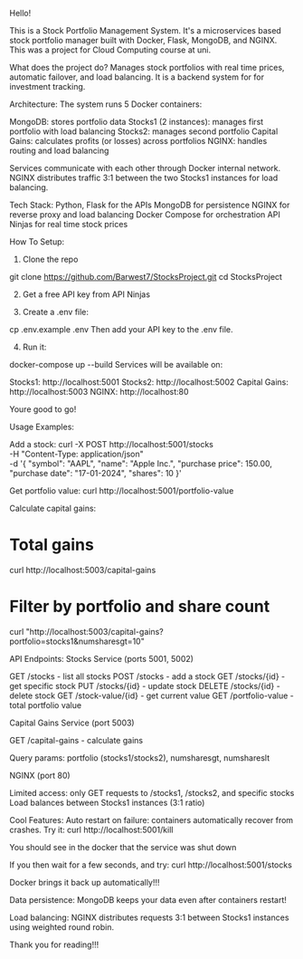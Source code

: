 Hello!

This is a Stock Portfolio Management System.
It's a microservices based stock portfolio manager built with Docker, Flask, MongoDB, and NGINX. 
This was a project for Cloud Computing course at uni.

What does the project do?
Manages stock portfolios with real time prices, automatic failover, and load balancing. It is a backend system for for investment tracking.


Architecture:
The system runs 5 Docker containers:

MongoDB: stores portfolio data
Stocks1 (2 instances): manages first portfolio with load balancing
Stocks2: manages second portfolio
Capital Gains: calculates profits (or losses) across portfolios
NGINX: handles routing and load balancing

Services communicate with each other through Docker internal network.
NGINX distributes traffic 3:1 between the two Stocks1 instances for load balancing.

Tech Stack:
Python, Flask for the APIs
MongoDB for persistence
NGINX for reverse proxy and load balancing
Docker Compose for orchestration
API Ninjas for real time stock prices

How To Setup:

1. Clone the repo

git clone https://github.com/Barwest7/StocksProject.git
cd StocksProject

2. Get a free API key from API Ninjas

3. Create a .env file:

cp .env.example .env
Then add your API key to the .env file.

4. Run it:

docker-compose up --build
Services will be available on:

Stocks1: http://localhost:5001
Stocks2: http://localhost:5002
Capital Gains: http://localhost:5003
NGINX: http://localhost:80

Youre good to go!

Usage Examples:

Add a stock:
curl -X POST http://localhost:5001/stocks \
  -H "Content-Type: application/json" \
  -d '{
    "symbol": "AAPL",
    "name": "Apple Inc.",
    "purchase price": 150.00,
    "purchase date": "17-01-2024",
    "shares": 10
  }'

Get portfolio value:
curl http://localhost:5001/portfolio-value

Calculate capital gains:
# Total gains
curl http://localhost:5003/capital-gains

# Filter by portfolio and share count
curl "http://localhost:5003/capital-gains?portfolio=stocks1&numsharesgt=10"

API Endpoints:
Stocks Service (ports 5001, 5002)

GET /stocks - list all stocks
POST /stocks - add a stock
GET /stocks/{id} - get specific stock
PUT /stocks/{id} - update stock
DELETE /stocks/{id} - delete stock
GET /stock-value/{id} - get current value
GET /portfolio-value - total portfolio value

Capital Gains Service (port 5003)

GET /capital-gains - calculate gains

Query params: portfolio (stocks1/stocks2), numsharesgt, numshareslt


NGINX (port 80)

Limited access: only GET requests to /stocks1, /stocks2, and specific stocks
Load balances between Stocks1 instances (3:1 ratio)

Cool Features:
Auto restart on failure: containers automatically recover from crashes. Try it:
curl http://localhost:5001/kill

You should see in the docker that the service was shut down

If you then wait for a few seconds, and try:
curl http://localhost:5001/stocks

Docker brings it back up automatically!!!

Data persistence: MongoDB keeps your data even after containers restart!

Load balancing: NGINX distributes requests 3:1 between Stocks1 instances using weighted round robin.

Thank you for reading!!!